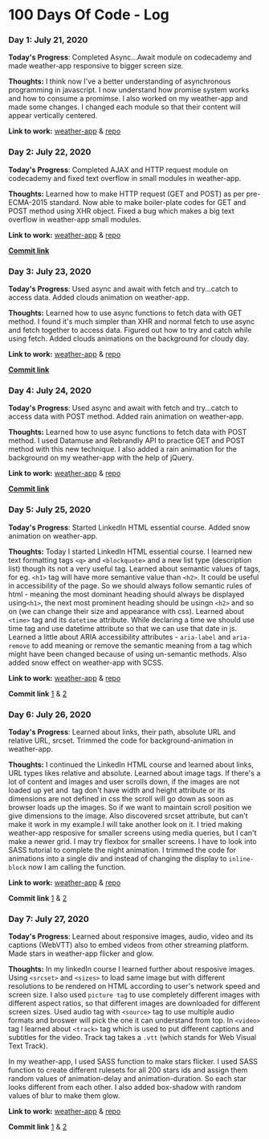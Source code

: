 # 100 Days Of Code - Log

### Day 1: July 21, 2020

**Today's Progress**: Completed Async...Await module on codecademy and made weather-app responsive to bigger screen size.

**Thoughts:** I think now I've a better understanding of asynchronous programming in javascript. I now understand how promise system works and how to consume a promimse. I also worked on my weather-app and made some changes. I changed each module so that their content will appear vertically centered.

**Link to work:** [weather-app](https://weathertestapp.netlify.app/) & [repo](https://github.com/ayushman-git/weather-app)

### Day 2: July 22, 2020

**Today's Progress**: Completed AJAX and HTTP request module on codecademy and fixed text overflow in small modules in weather-app.

**Thoughts:** Learned how to make HTTP request (GET and POST) as per pre-ECMA-2015 standard. Now able to make boiler-plate codes for GET and POST method using XHR object. Fixed a bug which makes a big text overflow in weather-app small modules.

**Link to work:** [weather-app](https://weathertestapp.netlify.app/) & [repo](https://github.com/ayushman-git/weather-app)

[**Commit link**](https://github.com/ayushman-git/weather-app/commit/ec6cc79c241f3f5f2d29aa04466a3ef2098e5b41)

### Day 3: July 23, 2020

**Today's Progress**: Used async and await with fetch and try...catch to access data. Added clouds animation on weather-app. 

**Thoughts:** Learned how to use async functions to fetch data with GET method. I found it's much simpler than XHR and normal fetch to use async and fetch together to access data. Figured out how to try and catch while using fetch. Added clouds animations on the background for cloudy day.

**Link to work:** [weather-app](https://weathertestapp.netlify.app/) & [repo](https://github.com/ayushman-git/weather-app)

[**Commit link**](https://github.com/ayushman-git/weather-app/commit/67fbd606432b50c45cc2d85d9d5d9734430afe0e)

### Day 4: July 24, 2020

**Today's Progress**: Used async and await with fetch and try...catch to access data with POST method. Added rain animation on weather-app. 

**Thoughts:** Learned how to use async functions to fetch data with POST method. I used Datamuse and Rebrandly API to practice GET and POST method with this new technique. I also added a rain animation for the background on my weather-app with the help of jQuery.

**Link to work:** [weather-app](https://weathertestapp.netlify.app/) & [repo](https://github.com/ayushman-git/weather-app)

[**Commit link**](https://github.com/ayushman-git/weather-app/commit/ee859ada335c46541d30799153744f4d4788939c)

### Day 5: July 25, 2020

**Today's Progress**: Started LinkedIn HTML essential course. Added snow animation on weather-app.

**Thoughts:** Today I started LinkedIn HTML essential course. I learned new text formatting tags ```<q>``` and ```<blockquote>``` and a new list type (description list) though its not a very useful tag. Learned about semantic values of tags, for eg. ```<h1>``` tag will have more semantive value than ```<h2>```. It could be useful in accessibility of the page. So we should always follow semantic rules of html - meaning the most dominant heading should always be displayed using```<h1>```, the next most prominent heading should be usingn ```<h2>``` and so on (we can change their size and appearance with css). Learned about ```<time>``` tag and its ```datetime``` attribute. While declaring a time we should use time tag and use datetime attribute so that we can use that date in js. Learned a little about ARIA accessibility attributes - ```aria-label``` and ```aria-remove``` to add meaning or remove the semantic meaning from a tag which might have been changed because of using un-semantic methods. Also added snow effect on weather-app with SCSS.

**Link to work:** [weather-app](https://weathertestapp.netlify.app/) & [repo](https://github.com/ayushman-git/weather-app)

**Commit link** [1](https://github.com/ayushman-git/linkedin-w3school/commit/9bd60cd6146a91f490776e7fa28177e3fdebbb75) & [2](https://github.com/ayushman-git/weather-app/commit/3763859a575599a7ec4bc435fc0749dbd5b8272c)

### Day 6: July 26, 2020

**Today's Progress**: Learned about links, their path, absolute URL and relative URL, srcset. Trimmed the code for background-animation in weather-app.

**Thoughts:** I continued the LinkedIn HTML course and learned about links, URL types likes relative and absolute. Learned about image tags. If there's a lot of content and images and user scrolls down, if the images are not loaded up yet and <img> tag don't have width and height attribute or its dimensions are not defined in css the scroll will go down as soon as browser loads up the images. So if we want to maintain scroll position we give dimensions to the image. Also discovered srcset attribute, but can't make it work in my example.I will take another look on it. I tried making weather-app resposive for smaller screens using media queries, but I can't make a newer grid. I may try flexbox for smaller screens. I have to look into SASS tutorial to complete the night animation. I trimmed the code for animations into a single div and instead of changing the display to ```inline-block``` now I am calling the function.

**Link to work:** [weather-app](https://weathertestapp.netlify.app/) & [repo](https://github.com/ayushman-git/weather-app)

**Commit link** [1](https://github.com/ayushman-git/linkedin-w3school/commit/9bd60cd6146a91f490776e7fa28177e3fdebbb75) & [2](https://github.com/ayushman-git/weather-app/commit/cb42cfbe92e5e784b15a34b3e9a3eddce2f0f6c0)

### Day 7: July 27, 2020

**Today's Progress**: Learned about responsive images, audio, video and its captions (WebVTT) also to embed videos from other streaming platform. Made stars in weather-app flicker and glow.

**Thoughts:** In my linkedIn course I learned further about resposive images. Using ```<srcset>``` and ```<sizes>``` to load same image but with different resolutions to be rendered on HTML according to user's network speed and screen size. I also used ```picture tag``` to use completely different images with different aspect ratios, so that different images are downloaded for different screen sizes. Used audio tag with ```<source>``` tag to use multiple audio formats and broswer will pick the one it can understand from top. In ```<video>``` tag I learned about ```<track>``` tag which is used to put different captions and subtitles for the video. Track tag takes a ```.vtt``` (which stands for Web Visual Text Track).

In my weather-app, I used SASS function to make stars flicker. I used SASS function to create different rulesets for all 200 stars ids and assign them random values of animation-delay and animation-duration. So each star looks different from each other. I also added box-shadow with random values of blur to make them glow.

**Link to work:** [weather-app](https://weathertestapp.netlify.app/) & [repo](https://github.com/ayushman-git/weather-app)

**Commit link** [1](https://github.com/ayushman-git/linkedin-w3school/commit/fd8dad905a20a9b01ab239f196b5e17b49a76fe2) & [2](https://github.com/ayushman-git/weather-app/commit/ba897e9b4d46a706d10edabdf0e2e6d89bc8d34b)

